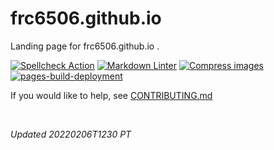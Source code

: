 # frc6506.github.io

Landing page for frc6506.github.io .

[![Spellcheck Action](https://github.com/frc6506/frc6506.github.io/actions/workflows/spell.yml/badge.svg)](https://github.com/frc6506/frc6506.github.io/actions/workflows/spell.yml)
[![Markdown Linter](https://github.com/frc6506/frc6506.github.io/actions/workflows/markdownwonLinter.yml/badge.svg)](https://github.com/frc6506/frc6506.github.io/actions/workflows/markdownwonLinter.yml)
[![Compress images](https://github.com/frc6506/frc6506.github.io/actions/workflows/imageActions.yml/badge.svg)](https://github.com/frc6506/frc6506.github.io/actions/workflows/imageActions.yml)
[![pages-build-deployment](https://github.com/frc6506/frc6506.github.io/actions/workflows/pages/pages-build-deployment/badge.svg)](https://github.com/frc6506/frc6506.github.io/actions/workflows/pages/pages-build-deployment)

If you would like to help, see [CONTRIBUTING.md](https://github.com/frc6506/frc6506.github.io/blob/main/CONTRIBUTING.md)

<br>

_Updated 20220206T1230 PT_
